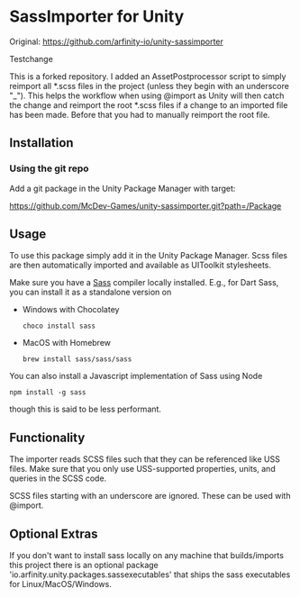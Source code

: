 # SassImporter for Unity 
Original: https://github.com/arfinity-io/unity-sassimporter

Testchange

This is a forked repository. I added an AssetPostprocessor script to simply reimport all *.scss files in the project (unless they begin with an underscore "_").
This helps the workflow when using @import as Unity will then catch the change and reimport the root *.scss files if a change to an imported file has been made.
Before that you had to manually reimport the root file.
## Installation

### Using the git repo

Add a git package in the Unity Package Manager with target:

https://github.com/McDev-Games/unity-sassimporter.git?path=/Package

## Usage

To use this package simply add it in the Unity Package Manager. Scss files are then automatically imported and available as UIToolkit stylesheets.

Make sure you have a [Sass](https://sass-lang.com) compiler locally installed. E.g., for Dart Sass, you can install it as a standalone version on

- Windows with Chocolatey

	```
	choco install sass
	```

- MacOS with Homebrew

	```
	brew install sass/sass/sass
	```

You can also install a Javascript implementation of Sass using Node

```
npm install -g sass
```

though this is said to be less performant.


## Functionality

The importer reads SCSS files such that they can be referenced like USS files. Make sure that you only use USS-supported properties, units, and queries in the SCSS code.

SCSS files starting with an underscore are ignored. These can be used with @import.

## Optional Extras

If you don't want to install sass locally on any machine that builds/imports this project there is an optional package 'io.arfinity.unity.packages.sassexecutables' that ships the sass executables for Linux/MacOS/Windows.
